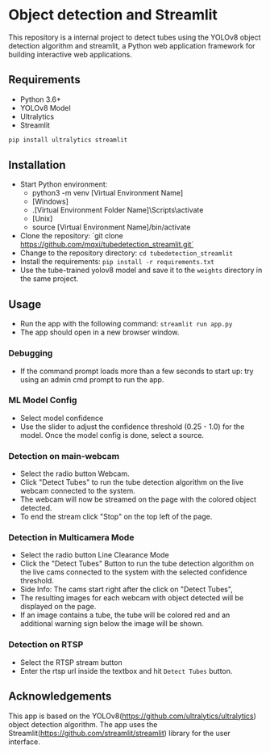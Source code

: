 # Object detection and Streamlit

This repository is a internal project to detect tubes using the YOLOv8 object detection algorithm and streamlit, a Python web application framework for building interactive web applications. 


## Requirements

- Python 3.6+
- YOLOv8 Model
- Ultralytics
- Streamlit

```bash
pip install ultralytics streamlit
```

## Installation
- Start Python environment:
  - python3 -m venv [Virtual Environment Name]
  - [Windows]
  - .\[Virtual Environment Folder Name]\Scripts\activate
  - [Unix]
  - source [Virtual Environment Name]/bin/activate
- Clone the repository: `git clone https://github.com/mqxi/tubedetection_streamlit.git´
- Change to the repository directory: `cd tubedetection_streamlit`
- Install the requirements: `pip install -r requirements.txt`
- Use the tube-trained yolov8 model and save it to the `weights` directory in the same project.

## Usage

- Run the app with the following command: `streamlit run app.py`
- The app should open in a new browser window.

### Debugging
-  If the command prompt loads more than a few seconds to start up: try using an admin cmd prompt to run the app.

### ML Model Config

- Select model confidence
- Use the slider to adjust the confidence threshold (0.25 - 1.0) for the model.
Once the model config is done, select a source.

### Detection on main-webcam

- Select the radio button Webcam.
- Click "Detect Tubes" to run the tube detection algorithm on the live webcam connected to the system.
- The webcam will now be streamed on the page with the colored object detected.
- To end the stream click "Stop" on the top left of the page.


### Detection in Multicamera Mode

- Select the radio button Line Clearance Mode
- Click the "Detect Tubes" Button to run the tube detection algorithm on the live cams connected to the system with the selected confidence threshold.
- Side Info: The cams start right after the click on "Detect Tubes", 
- The resulting images for each webcam with object detected will be displayed on the page.
- If an image contains a tube, the tube will be colored red and an additional warning sign below the image will be shown.


### Detection on RTSP

- Select the RTSP stream button
- Enter the rtsp url inside the textbox and hit `Detect Tubes` button.


## Acknowledgements

This app is based on the YOLOv8(<https://github.com/ultralytics/ultralytics>) object detection algorithm. The app uses the Streamlit(<https://github.com/streamlit/streamlit>) library for the user interface.
